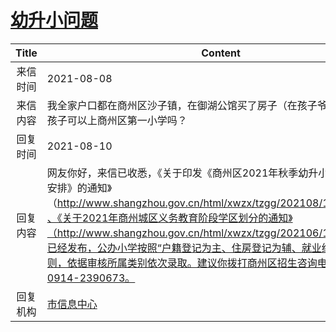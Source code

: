 # <a href="http://www.shangluo.gov.cn/zmhd/ldxxxx.jsp?urltype=leadermail.LeaderMailContentUrl&wbtreeid=1112&leadermailid=7637">幼升小问题</a>
|Title|Content|
|:---:|---|
|来信时间|2021-08-08|
|来信内容|我全家户口都在商州区沙子镇，在御湖公馆买了房子（在孩子爷爷奶奶名下），孩子可以上商州区第一小学吗？|
|回复时间|2021-08-10|
|回复内容|网友你好，来信已收悉，《关于印发《商州区2021年秋季幼升小招生入学工作安排》的通知》（http://www.shangzhou.gov.cn/html/xwzx/tzgg/202108/101183.html）、《关于2021年商州城区义务教育阶段学区划分的通知》（http://www.shangzhou.gov.cn/html/xwzx/tzgg/202106/100332.html）已经发布，公办小学按照“户籍登记为主、住房登记为辅、就业经营补充”的原则，依据审核所属类别依次录取。建议你拨打商州区招生咨询电话咨询：0914-2390673。|
|回复机构|<a href="../../categories/agencies/市信息中心.md">市信息中心</a>|
